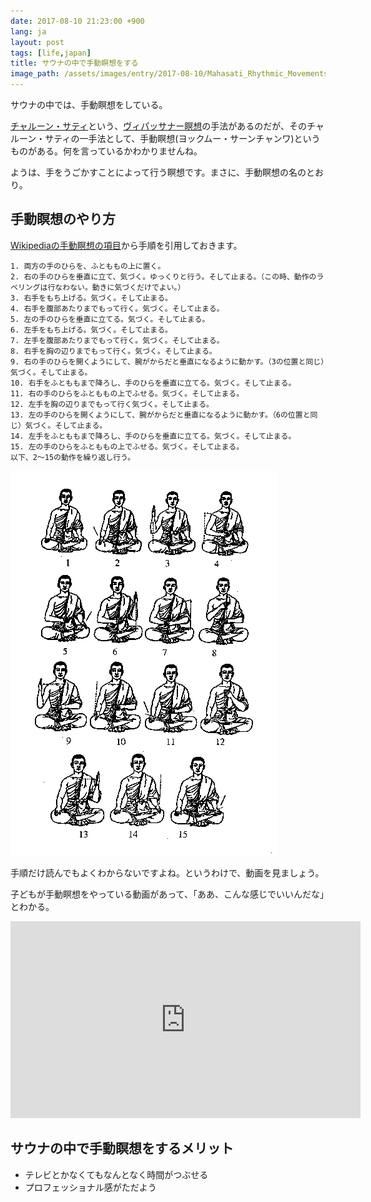 ```yaml
---
date: 2017-08-10 21:23:00 +900
lang: ja
layout: post
tags: [life,japan]
title: サウナの中で手動瞑想をする
image_path: /assets/images/entry/2017-08-10/Mahasati_Rhythmic_Movements.gif
---
```

サウナの中では、手動瞑想をしている。

[チャルーン・サティ](https://ja.wikipedia.org/wiki/%E3%83%81%E3%83%A3%E3%83%AB%E3%83%BC%E3%83%B3%E3%83%BB%E3%82%B5%E3%83%86%E3%82%A3)という、[ヴィパッサナー瞑想](https://ja.wikipedia.org/wiki/%E3%83%B4%E3%82%A3%E3%83%91%E3%83%83%E3%82%B5%E3%83%8A%E3%83%BC%E7%9E%91%E6%83%B3)の手法があるのだが、そのチャルーン・サティの一手法として、手動瞑想(ヨックムー・サーンチャンワ)というものがある。何を言っているかわかりませんね。

ようは、手をうごかすことによって行う瞑想です。まさに、手動瞑想の名のとおり。

## 手動瞑想のやり方

[Wikipediaの手動瞑想の項目](https://ja.wikipedia.org/wiki/%E3%83%81%E3%83%A3%E3%83%AB%E3%83%BC%E3%83%B3%E3%83%BB%E3%82%B5%E3%83%86%E3%82%A3#.E3.80.8C.E6.89.8B.E5.8B.95.E7.9E.91.E6.83.B3.E3.80.8D.EF.BC.88.E3.83.A8.E3.83.83.E3.82.AF.E3.83.A0.E3.83.BC.E3.83.BB.E3.82.B5.E3.83.BC.E3.83.B3.E3.83.81.E3.83.A3.E3.83.B3.E3.83.AF.EF.BC.89)から手順を引用しておきます。

```
1. 両方の手のひらを、ふとももの上に置く。
2. 右の手のひらを垂直に立て、気づく。ゆっくりと行う。そして止まる。（この時、動作のラベリングは行なわない。動きに気づくだけでよい。）
3. 右手をもち上げる。気づく。そして止まる。
4. 右手を腹部あたりまでもって行く。気づく。そして止まる。
5. 左の手のひらを垂直に立てる。気づく。そして止まる。
6. 左手をもち上げる。気づく。そして止まる。
7. 左手を腹部あたりまでもって行く。気づく。そして止まる。
8. 右手を胸の辺りまでもって行く。気づく。そして止まる。
9. 右の手のひらを開くようにして、腕がからだと垂直になるように動かす。（3の位置と同じ）気づく。そして止まる。
10. 右手をふとももまで降ろし、手のひらを垂直に立てる。気づく。そして止まる。
11. 右の手のひらをふとももの上でふせる。気づく。そして止まる。
12. 左手を胸の辺りまでもって行く気づく。そして止まる。
13. 左の手のひらを開くようにして、腕がからだと垂直になるように動かす。（6の位置と同じ）気づく。そして止まる。
14. 左手をふとももまで降ろし、手のひらを垂直に立てる。気づく。そして止まる。
15. 左の手のひらをふとももの上でふせる。気づく。そして止まる。
以下、2～15の動作を繰り返し行う。
```

![手動瞑想のやり方図](/assets/images/entry/2017-08-10/Mahasati_Rhythmic_Movements.gif)

手順だけ読んでもよくわからないですよね。というわけで、動画を見ましょう。

子どもが手動瞑想をやっている動画があって、「ああ、こんな感じでいいんだな」とわかる。

<iframe width="560" height="315" src="https://www.youtube.com/embed/LU0qy835yNg" frameborder="0" allowfullscreen></iframe>

## サウナの中で手動瞑想をするメリット

- テレビとかなくてもなんとなく時間がつぶせる
- プロフェッショナル感がただよう
